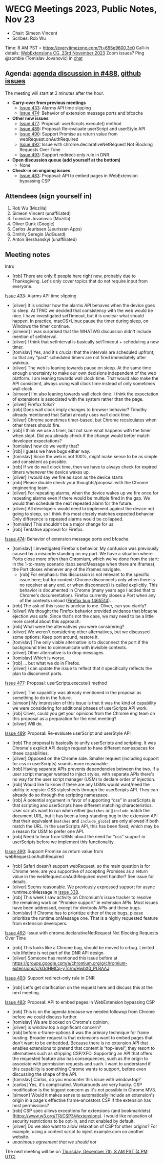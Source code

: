 # WECG Meetings 2023, Public Notes, Nov 23

 * Chair: Simeon Vincent
 * Scribes: Rob Wu

Time: 8 AM PST = https://everytimezone.com/?t=655e9600,3c0
Call-in details: [WebExtensions CG, 23rd November 2023](https://www.w3.org/events/meetings/1cc4723f-c539-4c9b-94d2-912bcc2598c9/20231123T080000/)
Zoom issues? Ping @zombie (Tomislav Jovanovic) in [chat](https://github.com/w3c/webextensions/blob/main/CONTRIBUTING.md#joining-chat)


## Agenda: [agenda discussion in #488](https://github.com/w3c/webextensions/issues/488), [github issues](https://github.com/w3c/webextensions/issues)

The meeting will start at 3 minutes after the hour.

 * **Carry-over from previous meetings**
   * [Issue 433](https://github.com/w3c/webextensions/issues/433): Alarms API time slipping
   * [Issue 474](https://github.com/w3c/webextensions/issues/474): Behavior of extension message ports and bfcache
 * **Other new issues**
   * [Issue 477](https://github.com/w3c/webextensions/issues/477): Proposal: userScripts.execute() method
   * [Issue 489](https://github.com/w3c/webextensions/issues/489): Proposal: Re-evaluate userScript and userStyle API
   * [Issue 490](https://github.com/w3c/webextensions/issues/490): Support Promise as return value from webRequest.onAuthRequired
   * [Issue 492](https://github.com/w3c/webextensions/issues/492): Issue with chrome.declarativeNetRequest Not Blocking Requests Over Time
   * [Issue 493](https://github.com/w3c/webextensions/issues/493): Support redirect-only rule in DNR
 * **Open discussion queue (add yourself at the bottom)**
   * None
 * **Check-in on ongoing issues**
   * [Issue 483](https://github.com/w3c/webextensions/issues/483): Proposal: API to embed pages in WebExtension bypassing CSP


## Attendees (sign yourself in)

 1. Rob Wu (Mozilla)
 2. Simeon Vincent (unaffiliated)
 3. Tomislav Jovanovic (Mozilla)
 4. Oliver Dunk (Google)
 5. Carlos Jeurissen (Jeurissen Apps)
 6. Dmitriy Seregin (AdGuard)
 7. Anton Bershanskyi (unaffiliated)


## Meeting notes

Intro

 * [rob] There are only 6 people here right now, probably due to Thanksgiving. Let's only cover topics that do not require input from everyone.

[Issue 433](https://github.com/w3c/webextensions/issues/433): Alarms API time slipping

 * [oliver] It is unclear how the alarms API behaves when the device goes to sleep. At TPAC we decided that consistency with the web would be nice. I have investigated setTimeout, but it is unclear what should happen. In practice, macOS+Linux pause the timer during sleep, on Windows the timer continue.
 * [simeon] I was surprised that the WHATWG discussion didn't include mention of setInterval.
 * [oliver] I think that setInterval is basically setTimeout + scheduling a new timer.
 * [tomislav] Yes, and it's crucial that the intervals are scheduled upfront, so that any “past” scheduled timers are not fired immediately after wakeup.
 * [oliver] The web is leaning towards pause on sleep. At the same time enough uncertainty to make our own decisions independent of the web platform. I am leaning towards wall clock time. That would also make the API consistent, always using wall clock time instead of only sometimes wall clock.
 * [simeon] I'm also leaning towards wall clock time. I think the expectation of extensions is associated with the system rather than the page.
 * [oliver] Firefox folks?
 * [rob] Does wall clock imply changes to browser behavior? Timothy already mentioned that Safari already uses wall clock time.
 * [oliver] Chrome sometimes timer-based, but Chrome recalculates when other timers should fire.
 * [rob] I think we use a timer, but not sure what happens with the timer when slept. Did you already check if the change would better match developer expectations?
 * [tomislav] how do we verify that?
 * [rob] I guess we have bugs either way.
 * [tomislav] Since the web is not 100%, might make sense to be as simple and consistent as possible.
 * [rob] If we do wall clock time, then we have to always check for expired timers whenever the device wakes up.
 * [oliver] I would say we fire as soon as the device starts
 * [rob] Please double check your thoughts/proposal with the Chrome engineering team.
 * [oliver] For repeating alarms, when the device wakes up we fire once for repeating alarms even if there would be multiple fired in the gap. We would then schedule the next repeated alarm for the future.
 * [oliver] All developers would need to implement against the device not going to sleep, so I think this most closely matches expected behavior. Only difference is repeated alarms would be collapsed.
 * [tomislav] This shouldn't be a major change for us.
 * [rob] Tentative approval for Firefox.

[Issue 474](https://github.com/w3c/webextensions/issues/474): Behavior of extension message ports and bfcache

 * [tomislav] I investigated Firefox's behavior. My confusion was previously caused by a misunderstanding on my part. We have a situation where Ports close more often than Chromium, which we've done from the start: In the 1-to-many scenario (tabs.sendMessage when there are iframes), the Port closes whenever any of the iframes navigate.
   * [rob] For emphasis: this discussion is not relevant to the specific issue here; but for context: Chrome disconnects only when there is no receiver at any end, or when disconnect() is called explicitly. This behavior is documented in Chrome (many years ago I added that to Chrome's documentation). Firefox currently closes a Port when any of the contexts unload ([Firefox bug 1465514](https://bugzilla.mozilla.org/show_bug.cgi?id=1465514)).
 * [rob] The ask of this issue is unclear to me. Oliver, can you clarify?
 * [oliver] We thought the Firefox behavior provided evidence that bfcache ejection was safe. Since that's not the case, we may need to be a little more careful about this approach.
 * [rob] What were the alternatives you were considering?
 * [oliver] We weren't considering other alternatives, but we discussed some options: Keep port around, restore it.
 * [tomislav] The only viable alternative is to disconnect the port if the background tries to communicate with invisible contexts.
 * [oliver] Other alternative is to drop messages.
 * [tomislav] Which is worse.
 * [rob] … but what we do in Firefox.
 * [oliver] I can update the issue to reflect that it specifically reflects the plan to disconnect ports.

[Issue 477](https://github.com/w3c/webextensions/issues/477): Proposal: userScripts.execute() method

 * [oliver] The capability was already mentioned in the proposal as something to do in the future.
 * [simeon] My impression of this issue is that it was the kind of capability we were considering for additional phases of userScripts API work.
 * [rob] Oliver, could you get your opinions from the Chrome eng team on this proposal as a preparation for the next meeting?
 * [oliver] Will do.

[Issue 489](https://github.com/w3c/webextensions/issues/489): Proposal: Re-evaluate userScript and userStyle API

 * [rob] The proposal is basically to unify userScripts and scripting. It was Chrome's explicit API design request to have different namespaces for these capabilities.
 * [oliver] Opposed on the Chrome side. Smaller request (including support for css in userScripts) sounds more reasonable.
 * [rob] Having separate APIs prevents dependencies between the two. If a user script manager wanted to inject styles, with separate APIs there's no way for the user script manager (USM) to declare order of injection.
 * [rob] Would like to know if there are any USMs would want/need the ability to register CSS stylesheets through the userScripts API. They can already do so through the scripting namespace.
 * [rob] A potential argument in favor of supporting “css” in userScripts is that scripting and userScripts have different matching characteristics. User scripts want to run when either `@matches` or `@include` match the document URL, but it has been a long-standing bug in the extension API that their equivalent (`matches` and `include_globs`) are only allowed if both match the URL. In the userScripts API, this has been fixed, which may be a reason for USM to prefer one API.
 * [rob] Need to hear from USMs about the need for “css” support in userScripts before we implement this functionality.

[Issue 490](https://github.com/w3c/webextensions/issues/490): Support Promise as return value from webRequest.onAuthRequired

 * [rob] Safari doesn't support webRequest, so the main question is for Chrome here: are you supportive of accepting Promises as a return value in the webRequest.onAuthRequired event handler? See issue for details.
 * [oliver] Seems reasonable. We previously expressed support for async runtime.onMessage in [issue 338](https://github.com/w3c/webextensions/issues/338).
 * [rob] This week I saw activity on Chromium's issue tracker to resolve the remaining work on “Promise support” in extension APIs. Most issues have been addressed, except for devtools APIs and these bugs.
 * [tomislav] If Chrome has to prioritize either of these bugs, please prioritize the runtime.onMessage one. That is a highly requested feature from extension developers.

[Issue 492](https://github.com/w3c/webextensions/issues/492): Issue with chrome.declarativeNetRequest Not Blocking Requests Over Time

 * [rob] This looks like a Chrome bug, should be moved to crbug. Limited rule lifetime is not part of the DNR API design.
 * [oliver] Someone has mentioned this issue before at https://groups.google.com/a/chromium.org/g/chromium-extensions/c/kGdHMCq-yTc/m/HwbX0_PLBAAJ

[Issue 493](https://github.com/w3c/webextensions/issues/493): Support redirect-only rule in DNR

 * [rob] Let's get clarification on the request here and discuss this at the next meeting.

[Issue 483](https://github.com/w3c/webextensions/issues/483): Proposal: API to embed pages in WebExtension bypassing CSP

 * [rob] This is on the agenda because we needed followup from Chrome before we could discuss further.
 * [tomislav] We are blocked on Chrome's opinion,
 * [oliver] is window.top a significant concern?
 * [rob] before x-frame-options it was the primary technique for frame busting. Broader request is that extensions want to embed pages that don't want to be embedded. Because there is no extension API that enables extensions to pretend that content is “top-level”, they resort to alternatives such as stripping CSP/XFO. Supporting an API that offers the requested feature also has consequences, such as the origin to associate with permission requests and such. I want to understand if this capability is something Chrome wants to support, before even discussing the shape of the API.
 * [tomislav] Carlos, do you encounter this issue with window.top?
 * [carlos] Yes, it's complicated. Workarounds are very hacky. CSP modification is the biggest concern as it's not possible in Chrome MV3.
 * [simeon] Would it makes sense to automatically include an extension's origin in a page's effective frame-ancestors CSP if the extension has host permissions?
 * [rob] CSP spec allows exceptions for extensions (and bookmarklets) (https://www.w3.org/TR/CSP3/#extensions). I would like relaxation of security restrictions to be opt-in, and not enabled by default.
 * [oliver] Do we also want to allow relaxation of CSP for other origins? For example, using a content script to inject example.com on another website.
 * _unanimous agreement that we should not_

The next meeting will be on [Thursday, December 7th, 8 AM PST (4 PM UTC)](https://everytimezone.com/?t=65710b00,3c0)
